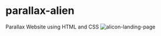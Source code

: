 # parallax-alien
Parallax Website using HTML and CSS
![alicon-landing-page](https://github.com/user-attachments/assets/3e6e3c51-8cc8-409d-9375-5bf6ebb4035e)
